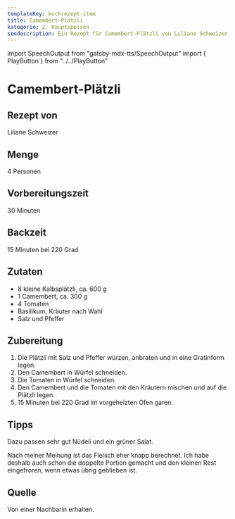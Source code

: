 ```yaml
---
templateKey: kochrezept-item
title: Camembert-Plätzli
kategorie: 2. Hauptspeisen
seodescription: Ein Rezept für Camembert-Plätzli von Liliane Schweizer.
---
```

import SpeechOutput from "gatsby-mdx-tts/SpeechOutput"
import { PlayButton } from "../../PlayButton"

<SpeechOutput id="kochrezept-liliane-schweizer-camembert-plaetzli" customPlayButton={PlayButton}>

# Camembert-Plätzli

## Rezept von

Liliane Schweizer

## Menge

4 Personen

## Vorbereitungszeit

30 Minuten

## Backzeit

15 Minuten bei 220 Grad

## Zutaten

* 8 kleine Kalbsplätzli, ca. 600 g
* 1 Camembert, ca. 300 g
* 4 Tomaten
* Basilikum, Kräuter nach Wahl
* Salz und Pfeffer

## Zubereitung

1. Die Plätzli mit Salz und Pfeffer würzen, anbraten und in eine Gratinform legen.
1. Den Camembert in Würfel schneiden.
1. Die Tomaten in Würfel schneiden.
1. Den Camembert und die Tomaten mit den Kräutern mischen und auf die Plätzli legen.
1. 15 Minuten bei 220 Grad im vorgeheizten Ofen garen.

## Tipps

Dazu passen sehr gut Nüdeli und ein grüner Salat.

Nach meiner Meinung ist das Fleisch eher knapp berechnet. Ich habe deshalb auch schon die doppelte Portion gemacht und den kleinen Rest eingefroren, wenn etwas übrig geblieben ist.

## Quelle

Von einer Nachbarin erhalten.

</SpeechOutput>